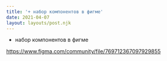 ```yaml
---
title: '+ набор компонентов в фигме'
date: 2021-04-07
layout: layouts/post.njk
---
```

+ набор компонентов в фигме

https://www.figma.com/community/file/769712367097929855


